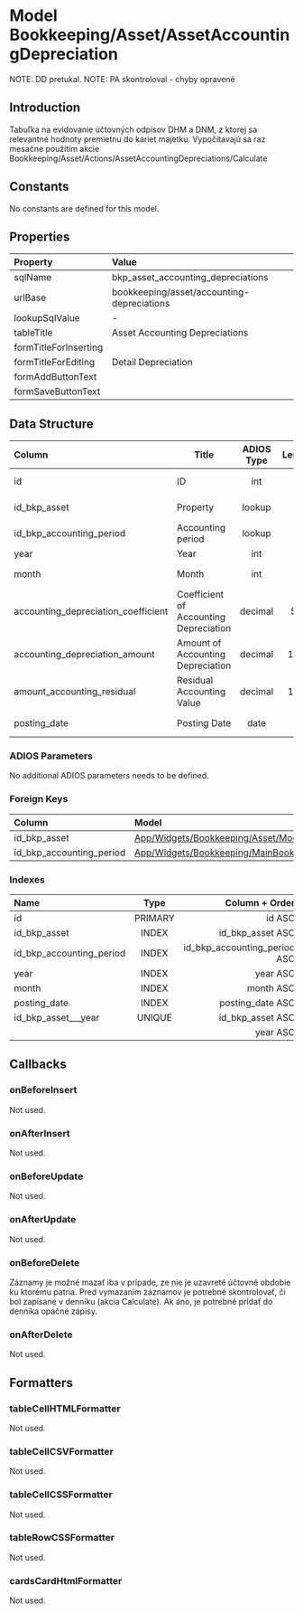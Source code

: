 # Model Bookkeeping/Asset/AssetAccountingDepreciation

NOTE: DD pretukal.
NOTE: PA skontroloval - chyby opravené

## Introduction

Tabuľka na evidovanie účtovných odpisov DHM a DNM, z ktorej sa relevantné hodnoty premietnu do kariet majetku. Vypočítavajú sa raz mesačne použitím akcie Bookkeeping/Asset/Actions/AssetAccountingDepreciations/Calculate

## Constants

No constants are defined for this model.

## Properties

| Property              | Value                                      |
| :-------------------- | :----------------------------------------- |
| sqlName               | bkp_asset_accounting_depreciations         |
| urlBase               | bookkeeping/asset/accounting-depreciations |
| lookupSqlValue        | -                                          |
| tableTitle            | Asset Accounting Depreciations             |
| formTitleForInserting |                                            |
| formTitleForEditing   | Detail Depreciation                        |
| formAddButtonText     |                                            |
| formSaveButtonText    |                                            |

## Data Structure

| Column                              | Title                                  | ADIOS Type | Length | Required | Notes                        |
| :---------------------------------- | -------------------------------------- | :--------: | :----: | :------: | :--------------------------- |
| id                                  | ID                                     |    int     |   8    |   TRUE   | Jedinečné ID záznamu         |
| id_bkp_asset                        | Property                               |   lookup   |   8    |   TRUE   | Odpisovaný majetok           |
| id_bkp_accounting_period            | Accounting period                      |   lookup   |   8    |   TRUE   | Účtovné obdobie              |
| year                                | Year                                   |    int     |   4    |   TRUE   | Rok odpisu                   |
| month                               | Month                                  |    int     |   2    |   TRUE   | Mesiac odpisu                |
| accounting_depreciation_coefficient | Coefficient of Accounting Depreciation |  decimal   |  5,2   |   TRUE   | Koeficient účtovných odpisov |
| accounting_depreciation_amount      | Amount of Accounting Depreciation      |  decimal   |  15,2  |   TRUE   | Suma účtovných odpisov       |
| amount_accounting_residual          | Residual Accounting Value              |  decimal   |  15,2  |  FALSE   | Zostatková účtovná hodnota   |
| posting_date                        | Posting Date                           |    date    |   8    |   TRUE   | Dátum zaúčtovania            |

### ADIOS Parameters

No additional ADIOS parameters needs to be defined.

### Foreign Keys

| Column                   | Model                                                                                                                | Relation | OnUpdate | OnDelete |
| :----------------------- | :------------------------------------------------------------------------------------------------------------------- | :------: | -------- | -------- |
| id_bkp_asset             | [App/Widgets/Bookkeeping/Asset/Models/Asset](../../../Bookkeeping/Asset/Models/Asset.md)                             |   1:N    | Cascade  | Restrict |
| id_bkp_accounting_period | [App/Widgets/Bookkeeping/MainBook/Models/AccountingPeriod](../../../Bookkeeping/MainBook/Models/AccountingPeriod.md) |   1:N    | Cascade  | Restrict |

### Indexes

| Name                     |  Type   |               Column + Order |
| :----------------------- | :-----: | ---------------------------: |
| id                       | PRIMARY |                       id ASC |
| id_bkp_asset             |  INDEX  |             id_bkp_asset ASC |
| id_bkp_accounting_period |  INDEX  | id_bkp_accounting_period ASC |
| year                     |  INDEX  |                     year ASC |
| month                    |  INDEX  |                    month ASC |
| posting_date             |  INDEX  |             posting_date ASC |
| id_bkp_asset___year      | UNIQUE  |             id_bkp_asset ASC |
|                          |         |                     year ASC |

## Callbacks

### onBeforeInsert

Not used.

### onAfterInsert

Not used.

### onBeforeUpdate

Not used.

### onAfterUpdate

Not used.

### onBeforeDelete

Záznamy je možné mazať iba v prípade, ze nie je uzavreté účtovné obdobie ku ktorému patria.
Pred vymazaním záznamov je potrebné skontrolovať, či bol zapísané v denníku (akcia Calculate). Ak áno, je potrebné pridať do denníka opačné zápisy.

### onAfterDelete

Not used.

## Formatters

### tableCellHTMLFormatter

Not used.

### tableCellCSVFormatter

Not used.

### tableCellCSSFormatter

Not used.

### tableRowCSSFormatter

Not used.

### cardsCardHtmlFormatter

Not used.
